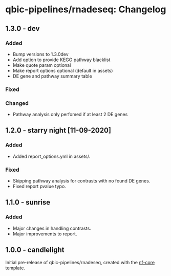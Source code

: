 # qbic-pipelines/rnadeseq: Changelog

## 1.3.0 - dev

### Added

- Bump versions to 1.3.0dev
- Add option to provide KEGG pathway blacklist
- Make quote param optional
- Make report options optional (default in assets)
- DE gene and pathway summary table

### Fixed

### Changed

- Pathway analysis only perfomed if at least 2 DE genes

## 1.2.0 - starry night [11-09-2020]

### Added

- Added report_options.yml in assets/.

### Fixed

- Skipping pathway analysis for contrasts with no found DE genes.
- Fixed report pvalue typo.

## 1.1.0 - sunrise

### Added

- Major changes in handling contrasts.
- Major improvements to report.

## 1.0.0 - candlelight

Initial pre-release of qbic-pipelines/rnadeseq, created with the [nf-core](http://nf-co.re/) template.
